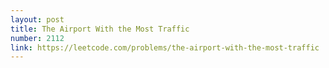 ```yaml
---
layout: post
title: The Airport With the Most Traffic
number: 2112
link: https://leetcode.com/problems/the-airport-with-the-most-traffic
---
```


